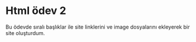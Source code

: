 # Html ödev 2
Bu ödevde sıralı başlıklar ile  site linklerini ve image dosyalarını ekleyerek bir site oluşturdum.